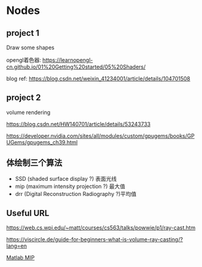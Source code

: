 # Nodes

## project 1

Draw some shapes

opengl着色器: https://learnopengl-cn.github.io/01%20Getting%20started/05%20Shaders/

blog ref: https://blog.csdn.net/weixin_41234001/article/details/104701508

## project 2

volume rendering

https://blog.csdn.net/HW140701/article/details/53243733

https://developer.nvidia.com/sites/all/modules/custom/gpugems/books/GPUGems/gpugems_ch39.html

## 体绘制三个算法

- SSD (shaded surface display ?) 表面光线
- mip (maximum intensity projection ?) 最大值
- drr (Digital Reconstruction Radiography ?)平均值



## Useful URL

https://web.cs.wpi.edu/~matt/courses/cs563/talks/powwie/p1/ray-cast.htm

https://viscircle.de/guide-for-beginners-what-is-volume-ray-casting/?lang=en

[Matlab MIP](https://blog.csdn.net/xsz591541060/article/details/92792627)





